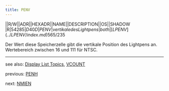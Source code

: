```yaml
---
title: PENV
---
```

||R/W||ADR||HEXADR||NAME||DESCRIPTION||OS||SHADOW  
|R|54285|$D40D|PENV|vertikale des Lightpens|both|[LPENV](../LPENV/index.md) 565/$235  
  
Der Wert diese Speicherzelle gibt die vertikale Position des Lightpens an. Wertebereich zwischen 16 und 111 für NTSC.  
  
---
see also: [Display List Topics](../Displaylist_topics/index.md), [VCOUNT](../VCOUNT/index.md)  
  
previous: [PENH](../PENH/index.md)  
  
next: [NMIEN](../NMIEN/index.md)  
